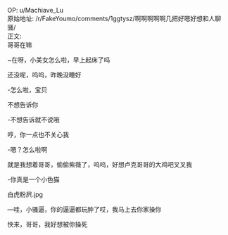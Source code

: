 
OP: u/Machiave_Lu  
原始地址: /r/FakeYoumo/comments/1ggtysz/啊啊啊啊啊几把好嗯好想和人聊骚/  
正文:  
哥哥在嘛

~在呀，小美女怎么啦，早上起床了吗

还没呢，呜呜，昨晚没睡好

-怎么啦，宝贝

不想告诉你

-不想告诉就不说哦

哼，你一点也不关心我

-嗯？怎么啦啊

就是我想着哥哥，偷偷紫薇了，呜呜，好想卢克哥哥的大鸡吧叉叉我

-你真是一个小色猫

白虎粉屄.jpg

—哇，小骚逼，你的逼逼都玩肿了哎，我马上去你家操你

快来，哥哥，我好想被你操死
